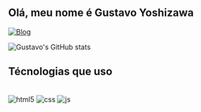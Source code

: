 ## Olá, meu nome é Gustavo Yoshizawa
[![Blog](https://img.shields.io/badge/LinkedIn-0077B5?style=for-the-badge&logo=linkedin&logoColor=white
)](https://www.linkedin.com/in/gustavo-yoshizawa-17915619b/)

![Gustavo's GitHub stats](https://github-readme-stats.vercel.app/api?username=gustavoyoshizawa&show_icons=true&theme=tokyonight)

## Técnologias que uso
<div style="display: inline_block"><br>
 <img align="center" alt="html5" src="https://img.shields.io/badge/HTML5-E34F26?style=for-the-badge&logo=html5&logoColor=white" />
  <img align="center" alt="css" src="https://img.shields.io/badge/CSS3-1572B6?style=for-the-badge&logo=css3&logoColor=white" />
  <img align="center" alt="js" src="https://img.shields.io/badge/JavaScript-F7DF1E?style=for-the-badge&logo=javascript&logoColor=black" />
</div>
